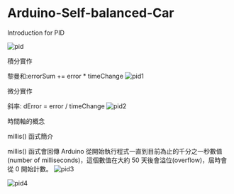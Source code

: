 # Arduino-Self-balanced-Car
Introduction for PID

![pid](https://cloud.githubusercontent.com/assets/13445632/12025766/f3237312-adec-11e5-949a-95b9f43ffc0a.png)

積分實作

黎曼和:errorSum += error * timeChange
![pid1](https://cloud.githubusercontent.com/assets/13445632/12025802/3f752fa8-aded-11e5-8c81-0abdfaa9e82f.png)

微分實作

斜率: dError = error / timeChange
![pid2](https://cloud.githubusercontent.com/assets/13445632/12025808/492f4876-aded-11e5-9c1c-5bd14edd6d00.png)

時間軸的概念

millis() 函式簡介

millis() 函式會回傳 Arduino 從開始執行程式一直到目前為止的千分之一秒數值(number of milliseconds)，這個數值在大約 50 天後會溢位(overflow)，屆時會從 0 開始計數。
![pid3](https://cloud.githubusercontent.com/assets/13445632/12025809/492f5eb0-aded-11e5-9d51-d490ae25fe26.png)

![pid4](https://cloud.githubusercontent.com/assets/13445632/12025807/492e3da0-aded-11e5-94c5-30a572d586ea.png)
